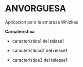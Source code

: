 # ANVORGUESA


Aplicacion para la empresa Whizkas

**Carcateristica**

+ caracteristica1 del relase1

+ caracteristicas2 del relase1

+ caracteristica3 del release1
